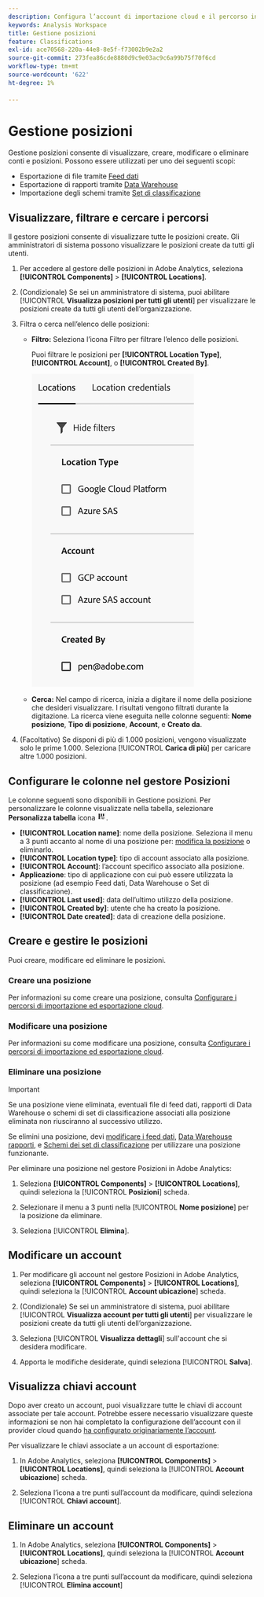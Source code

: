 ```yaml
---
description: Configura l’account di importazione cloud e il percorso in cui è possibile caricare i dati di classificazione
keywords: Analysis Workspace
title: Gestione posizioni
feature: Classifications
exl-id: ace70568-220a-44e8-8e5f-f73002b9e2a2
source-git-commit: 273fea86cde8880d9c9e03ac9c6a99b75f70f6cd
workflow-type: tm+mt
source-wordcount: '622'
ht-degree: 1%

---
```


# Gestione posizioni

Gestione posizioni consente di visualizzare, creare, modificare o eliminare conti e posizioni. Possono essere utilizzati per uno dei seguenti scopi:

* Esportazione di file tramite [Feed dati](/help/export/analytics-data-feed/create-feed.md)
* Esportazione di rapporti tramite [Data Warehouse](/help/export/data-warehouse/create-request/dw-request-report-destinations.md)
* Importazione degli schemi tramite [Set di classificazione](/help/components/classifications/sets/overview.md)

## Visualizzare, filtrare e cercare i percorsi

Il gestore posizioni consente di visualizzare tutte le posizioni create. Gli amministratori di sistema possono visualizzare le posizioni create da tutti gli utenti.

1. Per accedere al gestore delle posizioni in Adobe Analytics, seleziona **[!UICONTROL Components]** > **[!UICONTROL Locations]**.

1. (Condizionale) Se sei un amministratore di sistema, puoi abilitare [!UICONTROL **Visualizza posizioni per tutti gli utenti**] per visualizzare le posizioni create da tutti gli utenti dell’organizzazione. <!-- Maybe add a screenshot? This is new functionality -->

1. Filtra o cerca nell’elenco delle posizioni:

   * **Filtro:** Seleziona l’icona Filtro per filtrare l’elenco delle posizioni.

     Puoi filtrare le posizioni per **[!UICONTROL Location Type]**, **[!UICONTROL Account]**, o **[!UICONTROL Created By]**.

     ![Filtri posizioni](assets/locations-filters.png)

   * **Cerca:** Nel campo di ricerca, inizia a digitare il nome della posizione che desideri visualizzare. I risultati vengono filtrati durante la digitazione. La ricerca viene eseguita nelle colonne seguenti: **Nome posizione**, **Tipo di posizione**, **Account**, e **Creato da**.

1. (Facoltativo) Se disponi di più di 1.000 posizioni, vengono visualizzate solo le prime 1.000. Seleziona [!UICONTROL **Carica di più**] per caricare altre 1.000 posizioni.

## Configurare le colonne nel gestore Posizioni

Le colonne seguenti sono disponibili in Gestione posizioni. Per personalizzare le colonne visualizzate nella tabella, selezionare **Personalizza tabella** icona ![Icona Personalizza tabella](assets/customize-table-icon.png).

* **[!UICONTROL Location name]**: nome della posizione. Seleziona il menu a 3 punti accanto al nome di una posizione per: [modifica la posizione](/help/components/locations/configure-import-locations.md) o eliminarlo.
* **[!UICONTROL Location type]**: tipo di account associato alla posizione.
* **[!UICONTROL Account]**: l’account specifico associato alla posizione.
* **Applicazione**: tipo di applicazione con cui può essere utilizzata la posizione (ad esempio Feed dati, Data Warehouse o Set di classificazione).
* **[!UICONTROL Last used]**: data dell’ultimo utilizzo della posizione.
* **[!UICONTROL Created by]**: utente che ha creato la posizione.
* **[!UICONTROL Date created]**: data di creazione della posizione.

## Creare e gestire le posizioni

Puoi creare, modificare ed eliminare le posizioni.

### Creare una posizione

Per informazioni su come creare una posizione, consulta [Configurare i percorsi di importazione ed esportazione cloud](/help/components/locations/configure-import-locations.md).

<!-- Do I need to add some steps here about how to create a location and then assign that location to be used with DF, DW, or Classifications sets? Need to hear back from Ron and team whether we are including this functionality -->

### Modificare una posizione

Per informazioni su come modificare una posizione, consulta [Configurare i percorsi di importazione ed esportazione cloud](/help/components/locations/configure-import-locations.md).

### Eliminare una posizione

>[!IMPORTANT]
>
>Se una posizione viene eliminata, eventuali file di feed dati, rapporti di Data Warehouse o schemi di set di classificazione associati alla posizione eliminata non riusciranno al successivo utilizzo.
>
>Se elimini una posizione, devi [modificare i feed dati](/help/export/analytics-data-feed/create-feed.md), [Data Warehouse rapporti](/help/export/data-warehouse/create-request/dw-request-report-destinations.md), e [Schemi dei set di classificazione](/help/components/classifications/sets/manage/schema.md) per utilizzare una posizione funzionante.

Per eliminare una posizione nel gestore Posizioni in Adobe Analytics:

1. Seleziona **[!UICONTROL Components]** > **[!UICONTROL Locations]**, quindi seleziona la [!UICONTROL **Posizioni**] scheda.

1. Selezionare il menu a 3 punti nella [!UICONTROL **Nome posizione**] per la posizione da eliminare.

1. Seleziona [!UICONTROL **Elimina**].

## Modificare un account

1. Per modificare gli account nel gestore Posizioni in Adobe Analytics, seleziona **[!UICONTROL Components]** > **[!UICONTROL Locations]**, quindi seleziona la [!UICONTROL **Account ubicazione**] scheda.

1. (Condizionale) Se sei un amministratore di sistema, puoi abilitare [!UICONTROL **Visualizza account per tutti gli utenti**] per visualizzare le posizioni create da tutti gli utenti dell’organizzazione. <!-- Maybe add a screenshot? This is new functionality -->


1. Seleziona [!UICONTROL **Visualizza dettagli**] sull&#39;account che si desidera modificare.

1. Apporta le modifiche desiderate, quindi seleziona [!UICONTROL **Salva**].

## Visualizza chiavi account

Dopo aver creato un account, puoi visualizzare tutte le chiavi di account associate per tale account. Potrebbe essere necessario visualizzare queste informazioni se non hai completato la configurazione dell’account con il provider cloud quando [ha configurato originariamente l’account](/help/components/locations/configure-import-accounts.md).

Per visualizzare le chiavi associate a un account di esportazione:

1. In Adobe Analytics, seleziona **[!UICONTROL Components]** > **[!UICONTROL Locations]**, quindi seleziona la [!UICONTROL **Account ubicazione**] scheda.

1. Seleziona l’icona a tre punti sull’account da modificare, quindi seleziona [!UICONTROL **Chiavi account**].

## Eliminare un account

1. In Adobe Analytics, seleziona **[!UICONTROL Components]** > **[!UICONTROL Locations]**, quindi seleziona la [!UICONTROL **Account ubicazione**] scheda.

1. Seleziona l’icona a tre punti sull’account da modificare, quindi seleziona [!UICONTROL **Elimina account**]
